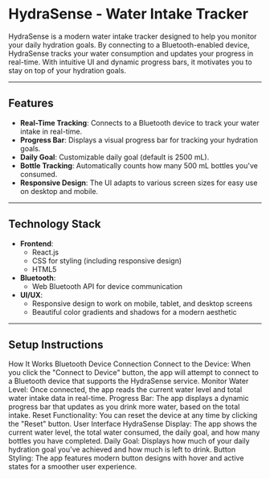 # HydraSense - Water Intake Tracker

HydraSense is a modern water intake tracker designed to help you monitor your daily hydration goals. By connecting to a Bluetooth-enabled device, HydraSense tracks your water consumption and updates your progress in real-time. With intuitive UI and dynamic progress bars, it motivates you to stay on top of your hydration goals.

---

## **Features**

- **Real-Time Tracking**: Connects to a Bluetooth device to track your water intake in real-time.
- **Progress Bar**: Displays a visual progress bar for tracking your hydration goals.
- **Daily Goal**: Customizable daily goal (default is 2500 mL).
- **Bottle Tracking**: Automatically counts how many 500 mL bottles you've consumed.
- **Responsive Design**: The UI adapts to various screen sizes for easy use on desktop and mobile.

---

## **Technology Stack**

- **Frontend**: 
  - React.js
  - CSS for styling (including responsive design)
  - HTML5
- **Bluetooth**:
  - Web Bluetooth API for device communication
- **UI/UX**: 
  - Responsive design to work on mobile, tablet, and desktop screens
  - Beautiful color gradients and shadows for a modern aesthetic

---

## **Setup Instructions**


How It Works
Bluetooth Device Connection
Connect to the Device: When you click the "Connect to Device" button, the app will attempt to connect to a Bluetooth device that supports the HydraSense service.
Monitor Water Level: Once connected, the app reads the current water level and total water intake data in real-time.
Progress Bar: The app displays a dynamic progress bar that updates as you drink more water, based on the total intake.
Reset Functionality: You can reset the device at any time by clicking the "Reset" button.
User Interface
HydraSense Display: The app shows the current water level, the total water consumed, the daily goal, and how many bottles you have completed.
Daily Goal: Displays how much of your daily hydration goal you've achieved and how much is left to drink.
Button Styling: The app features modern button designs with hover and active states for a smoother user experience.




